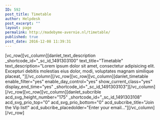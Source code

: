 ```yaml
---
ID: 592
post_title: Timetable
author: Helpdesk
post_excerpt: ""
layout: page
permalink: http://madebyme-avernie.nl/timetable/
published: true
post_date: 2016-12-08 11:39:31
---
```

[vc_row][vc_column][danlet_text_description _shortcode_id="_sc_id_1491303100" text_title="Timetable" text_description="Lorem ipsum dolor sit amet, consectetur adipisicing elit. Excepturi debitis molestias eius dolor, modi, voluptates magnam similique placeat,
"][/vc_column][/vc_row][vc_row][vc_column][danlet_timetable enable_filter="yes" enable_day_control="yes" show_current_class="yes" display_end_time="yes" _shortcode_id="_sc_id_1491303103"][/vc_column][/vc_row][vc_row][vc_column][danlet_subcrible acd_svg_height_number="175" _shortcode_id="_sc_id_1491303108" acd_svg_prio_top="0" acd_svg_prio_bottom="0" acd_subcribe_title="Join the Vip list!" acd_subcribe_placedolder="Enter your email..."][/vc_column][/vc_row]